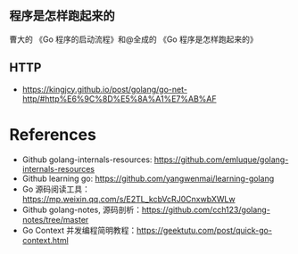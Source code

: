 <!--
 * @Author: JohnJeep
 * @Date: 2023-07-10 09:54:50
 * @LastEditors: JohnJeep
 * @LastEditTime: 2023-07-11 14:05:53
 * @Description: Go 底层原理剖析
 * Copyright (c) 2023 by John Jeep, All Rights Reserved. 
-->

## 程序是怎样跑起来的

曹大的 《Go 程序的启动流程》和@全成的 《Go 程序是怎样跑起来的》





## HTTP

- https://kingjcy.github.io/post/golang/go-net-http/#http%E6%9C%8D%E5%8A%A1%E7%AB%AF









# References

- Github golang-internals-resources: https://github.com/emluque/golang-internals-resources
- Github learning go: https://github.com/yangwenmai/learning-golang
- Go 源码阅读工具： https://mp.weixin.qq.com/s/E2TL_kcbVcRJ0CnxwbXWLw
- Github golang-notes, 源码剖析：https://github.com/cch123/golang-notes/tree/master
- Go Context 并发编程简明教程：https://geektutu.com/post/quick-go-context.html

